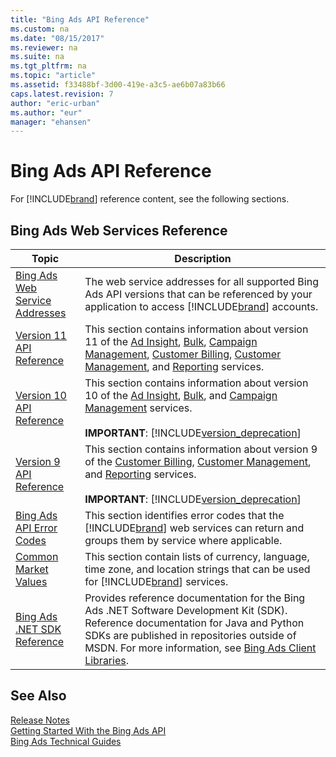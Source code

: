 ```yaml
---
title: "Bing Ads API Reference"
ms.custom: na
ms.date: "08/15/2017"
ms.reviewer: na
ms.suite: na
ms.tgt_pltfrm: na
ms.topic: "article"
ms.assetid: f33488bf-3d00-419e-a3c5-ae6b07a83b66
caps.latest.revision: 7
author: "eric-urban"
ms.author: "eur"
manager: "ehansen"
---
```

# Bing Ads API Reference
For [!INCLUDE[brand](../concepts/includes/brand.md)] reference content, see the following sections.

## Bing Ads Web Services Reference

|Topic|Description|
|---------|---------------|
|[Bing Ads Web Service Addresses](../concepts/api-reference/bing-ads-web-service-addresses.md)|The web service addresses for all supported Bing Ads API versions that can be referenced by your application to access [!INCLUDE[brand](../concepts/includes/brand.md)] accounts.|
|[Version 11 API Reference](../concepts/api-reference/version-11-api-reference.md)|This section contains information about version 11 of the [Ad Insight](https://msdn.microsoft.com/library/bing-ads-ad-insight-service-reference(v=msads.110).aspx), [Bulk](https://msdn.microsoft.com/library/bing-ads-bulk-service-reference(v=msads.110).aspx), [Campaign Management](https://msdn.microsoft.com/library/bing-ads-campaign-management-service-reference(v=msads.110).aspx), [Customer Billing](https://msdn.microsoft.com/library/bing-ads-customer-billing-service-reference(v=msads.110).aspx), [Customer Management](https://msdn.microsoft.com/library/bing-ads-customer-management-service-reference(v=msads.110).aspx), and [Reporting](https://msdn.microsoft.com/library/bing-ads-reporting-service-reference(v=msads.110).aspx) services.|
|[Version 10 API Reference](../concepts/api-reference/version-10-api-reference.md)|This section contains information about version 10 of the [Ad Insight](https://msdn.microsoft.com/library/bing-ads-ad-insight-service-reference(v=msads.100).aspx), [Bulk](https://msdn.microsoft.com/library/bing-ads-bulk-service-reference(v=msads.100).aspx), and [Campaign Management](https://msdn.microsoft.com/library/bing-ads-campaign-management-service-reference(v=msads.100).aspx) services.<br/><br/>**IMPORTANT**: [!INCLUDE[version_deprecation](../concepts/includes/version_deprecation.md)]|
|[Version 9 API Reference](../concepts/api-reference/version-9-api-reference.md)|This section contains information about version 9 of the [Customer Billing](https://msdn.microsoft.com/library/bing-ads-customer-billing-service-reference(v=msads.90).aspx), [Customer Management](https://msdn.microsoft.com/library/bing-ads-customer-management-service-reference(v=msads.90).aspx), and [Reporting](https://msdn.microsoft.com/library/bing-ads-reporting-service-reference(v=msads.90).aspx) services.<br/><br/>**IMPORTANT**: [!INCLUDE[version_deprecation](../concepts/includes/version_deprecation.md)]|
|[Bing Ads API Error Codes](../concepts/api-reference/bing-ads-api-error-codes.md)|This section identifies error codes that the [!INCLUDE[brand](../concepts/includes/brand.md)] web services can return and groups them by service where applicable.|
|[Common Market Values](../concepts/api-reference/common-market-values.md)|This section contain lists of currency, language, time zone, and location strings that can be used for [!INCLUDE[brand](../concepts/includes/brand.md)] services.|
|[Bing Ads .NET SDK Reference](../concepts/bing-ads-.net-sdk-reference.md)|Provides reference documentation for the Bing Ads .NET Software Development Kit (SDK). Reference documentation for Java and Python SDKs are published in repositories outside of MSDN. For more information, see [Bing Ads Client Libraries](../Topic/Bing%20Ads%20Client%20Libraries.md).|

## See Also
[Release Notes](../Topic/Release%20Notes.md)  
[Getting Started With the Bing Ads API](../concepts/getting-started-with-the-bing-ads-api.md)  
[Bing Ads Technical Guides](../concepts/bing-ads-technical-guides.md)  

